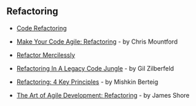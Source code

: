 ## Refactoring

- [Code Refactoring](https://www.versionone.com/agile-101/agile-software-programming-best-practices/refactoring/)

- [Make Your Code Agile: Refactoring](https://www.atlassian.com/blog/archives/make_your_code_agile_refactori) - by Chris Mountford

- [Refactor Mercilessly](http://www.extremeprogramming.org/rules/refactor.html)

- [Refactoring In A Legacy Code Jungle](https://dzone.com/articles/refactoring-in-a-legacy-code-jungle) - by Gil Zilberfeld

- [Refactoring: 4 Key Principles](http://www.agileadvice.com/2016/03/24/scrumxplean/refactoring-4-key-principles/) - by Mishkin Berteig

- [The Art of Agile Development: Refactoring](http://www.jamesshore.com/Agile-Book/refactoring.html) - by James Shore